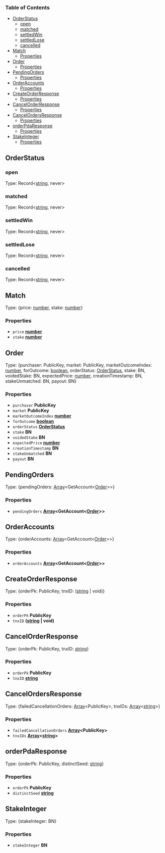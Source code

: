 <!-- Generated by documentation.js. Update this documentation by updating the source code. -->

### Table of Contents

*   [OrderStatus][1]
    *   [open][2]
    *   [matched][3]
    *   [settledWin][4]
    *   [settledLose][5]
    *   [cancelled][6]
*   [Match][7]
    *   [Properties][8]
*   [Order][9]
    *   [Properties][10]
*   [PendingOrders][11]
    *   [Properties][12]
*   [OrderAccounts][13]
    *   [Properties][14]
*   [CreateOrderResponse][15]
    *   [Properties][16]
*   [CancelOrderResponse][17]
    *   [Properties][18]
*   [CancelOrdersResponse][19]
    *   [Properties][20]
*   [orderPdaResponse][21]
    *   [Properties][22]
*   [StakeInteger][23]
    *   [Properties][24]

## OrderStatus

### open

Type: Record<[string][25], never>

### matched

Type: Record<[string][25], never>

### settledWin

Type: Record<[string][25], never>

### settledLose

Type: Record<[string][25], never>

### cancelled

Type: Record<[string][25], never>

## Match

Type: {price: [number][26], stake: [number][26]}

### Properties

*   `price` **[number][26]**&#x20;
*   `stake` **[number][26]**&#x20;

## Order

Type: {purchaser: PublicKey, market: PublicKey, marketOutcomeIndex: [number][26], forOutcome: [boolean][27], orderStatus: [OrderStatus][1], stake: BN, voidedStake: BN, expectedPrice: [number][26], creationTimestamp: BN, stakeUnmatched: BN, payout: BN}

### Properties

*   `purchaser` **PublicKey**&#x20;
*   `market` **PublicKey**&#x20;
*   `marketOutcomeIndex` **[number][26]**&#x20;
*   `forOutcome` **[boolean][27]**&#x20;
*   `orderStatus` **[OrderStatus][1]**&#x20;
*   `stake` **BN**&#x20;
*   `voidedStake` **BN**&#x20;
*   `expectedPrice` **[number][26]**&#x20;
*   `creationTimestamp` **BN**&#x20;
*   `stakeUnmatched` **BN**&#x20;
*   `payout` **BN**&#x20;

## PendingOrders

Type: {pendingOrders: [Array][28]\<GetAccount<[Order][9]>>}

### Properties

*   `pendingOrders` **[Array][28]\<GetAccount<[Order][9]>>**&#x20;

## OrderAccounts

Type: {orderAccounts: [Array][28]\<GetAccount<[Order][9]>>}

### Properties

*   `orderAccounts` **[Array][28]\<GetAccount<[Order][9]>>**&#x20;

## CreateOrderResponse

Type: {orderPk: PublicKey, tnxID: ([string][25] | void)}

### Properties

*   `orderPk` **PublicKey**&#x20;
*   `tnxID` **([string][25] | void)**&#x20;

## CancelOrderResponse

Type: {orderPk: PublicKey, tnxID: [string][25]}

### Properties

*   `orderPk` **PublicKey**&#x20;
*   `tnxID` **[string][25]**&#x20;

## CancelOrdersResponse

Type: {failedCancellationOrders: [Array][28]\<PublicKey>, tnxIDs: [Array][28]<[string][25]>}

### Properties

*   `failedCancellationOrders` **[Array][28]\<PublicKey>**&#x20;
*   `tnxIDs` **[Array][28]<[string][25]>**&#x20;

## orderPdaResponse

Type: {orderPk: PublicKey, distinctSeed: [string][25]}

### Properties

*   `orderPk` **PublicKey**&#x20;
*   `distinctSeed` **[string][25]**&#x20;

## StakeInteger

Type: {stakeInteger: BN}

### Properties

*   `stakeInteger` **BN**&#x20;

[1]: #orderstatus

[2]: #open

[3]: #matched

[4]: #settledwin

[5]: #settledlose

[6]: #cancelled

[7]: #match

[8]: #properties

[9]: #order

[10]: #properties-1

[11]: #pendingorders

[12]: #properties-2

[13]: #orderaccounts

[14]: #properties-3

[15]: #createorderresponse

[16]: #properties-4

[17]: #cancelorderresponse

[18]: #properties-5

[19]: #cancelordersresponse

[20]: #properties-6

[21]: #orderpdaresponse

[22]: #properties-7

[23]: #stakeinteger

[24]: #properties-8

[25]: https://developer.mozilla.org/docs/Web/JavaScript/Reference/Global_Objects/String

[26]: https://developer.mozilla.org/docs/Web/JavaScript/Reference/Global_Objects/Number

[27]: https://developer.mozilla.org/docs/Web/JavaScript/Reference/Global_Objects/Boolean

[28]: https://developer.mozilla.org/docs/Web/JavaScript/Reference/Global_Objects/Array
